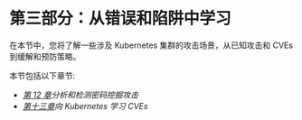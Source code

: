 # 第三部分：从错误和陷阱中学习

在本节中，您将了解一些涉及 Kubernetes 集群的攻击场景，从已知攻击和 CVEs 到缓解和预防策略。

本节包括以下章节:

*   [*第 12 章*](12.html#_idTextAnchor369)*分析和检测密码挖掘攻击*
*   [*第十三章*](13.html#_idTextAnchor409)*向 Kubernetes 学习 CVEs*